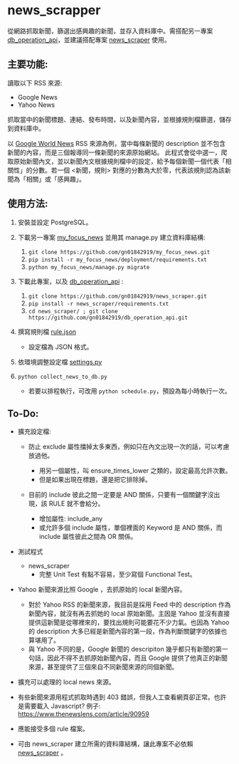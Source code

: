 # news_scrapper
從網路抓取新聞，篩選出感興趣的新聞，並存入資料庫中。需搭配另一專案 [db_operation_api](https://github.com/gn01842919/db_operation_api)，並建議搭配專案 [news_scraper](https://github.com/gn01842919/news_scraper) 使用。


## 主要功能:
讀取以下 RSS 來源:
- Google News
- Yahoo News

抓取當中的新聞標題、連結、發布時間，以及新聞內容，並根據規則檔篩選，儲存到資料庫中。

以 [Google World News](https://news.google.com/news/rss/headlines/section/topic/WORLD?ned=zh-tw_tw&hl=zh-tw&gl=TW) RSS 來源為例，當中每條新聞的 description 並不包含新聞的內容，而是三個報導同一條新聞的來源原始網站。
此程式會從中選一，爬取原始新聞內文，並以新聞內文根據規則檔中的設定，給予每個新聞一個代表「相關性」的分數。若一個 <新聞，規則> 對應的分數為大於零，代表該規則認為該新聞為「相關」或「感興趣」。


## 使用方法:
1. 安裝並設定 PostgreSQL。

2. 下載另一專案 [my_focus_news](https://github.com/gn01842919/my_focus_news) 並用其 manage.py 建立資料庫結構:
    1. `git clone https://github.com/gn01842919/my_focus_news.git`
    2. `pip install -r my_focus_news/deployment/requirements.txt`
    3. `python my_focus_news/manage.py migrate`

3. 下載此專案，以及 [db_operation_api](https://github.com/gn01842919/db_operation_api) :
    1. `git clone https://github.com/gn01842919/news_scraper.git`
    2. `pip install -r news_scraper/requirements.txt`
    3. `cd news_scraper/ ; git clone https://github.com/gn01842919/db_operation_api.git`

4. 撰寫規則檔 [rule.json](./rule.json)
    - 設定檔為 JSON 格式。

5. 依環境調整設定檔 [settings.py](./settings.py)

6. `python collect_news_to_db.py`
    - 若要以排程執行，可改用 `python schedule.py`，預設為每小時執行一次。


## To-Do:
- 擴充設定檔:
    * 防止 exclude 屬性擋掉太多東西，例如只在內文出現一次的話，可以考慮放過他。
        * 用另一個屬性，叫 ensure_times_lower 之類的，設定最高允許次數。
        * 但是如果出現在標題，還是把它排除掉。

    * 目前的 include 彼此之間一定要是 AND 關係，只要有一個關鍵字沒出現，該 RULE 就不會給分。
        * 增加屬性: include_any
        * 或允許多個 include 屬性，單個裡面的 Keyword 是 AND 關係，而 include 屬性彼此之間為 OR 關係。

- 測試程式
    * news_scraper
        * 完整 Unit Test 有點不容易，至少寫個 Functional Test。

- Yahoo 新聞來源比照 Google ，去抓原始的 local 新聞內容。
    * 對於 Yahoo RSS 的新聞來源，我目前是採用 Feed 中的 description 作為新聞內容，就沒有再去抓她的 local 原始新聞。主因是 Yahoo 並沒有直接提供這新聞是從哪裡來的，要找出規則可能要花不少力氣。也因為 Yahoo 的 description 大多已經是新聞內容的第一段，作為判斷關鍵字的依據也算堪用了。
    * 與 Yahoo 不同的是，Google 新聞的 descripiton 幾乎都只有新聞的第一句話，因此不得不去抓原始新聞內容，而且 Google 提供了他真正的新聞來源，甚至提供了三個來自不同新聞來源的同個新聞。

- 擴充可以處理的 local news 來源。

- 有些新聞來源用程式抓取時遇到 403 錯誤，但我人工查看網頁卻正常。也許是需要載入 Javascript?
  例子: https://www.thenewslens.com/article/90959

- 應能接受多個 rule 檔案。

- 可由 news_scraper 建立所需的資料庫結構，讓此專案不必依賴 [news_scraper](https://github.com/gn01842919/news_scraper) 。
